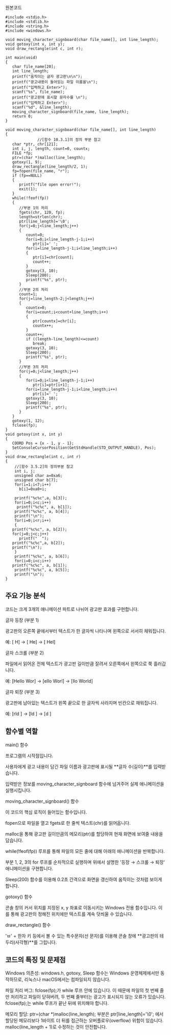 원본코드

```
#include <stdio.h>
#include <stdlib.h>
#include <string.h>
#include <windows.h>

void moving_character_signboard(char file_name[], int line_length);
void gotoxy(int x, int y);
void draw_rectangle(int c, int r);

int main(void)
{
   char file_name[20];
   int line_length;
   printf("움직이는 글자 광고판\n\n");
   printf("광고내용이 들어있는 파일 이름을\n");
   printf("입력하고 Enter>");
   scanf("%s", file_name);
   printf("광고판에 표시할 문자수를 \n");
   printf("입력하고 Enter>");
   scanf("%d", &line_length);
   moving_character_signboard(file_name, line_length);
   return 0;
}

void moving_character_signboard(char file_name[], int line_length)
{
              //[함수 10.3.1]의 정의 부분 참고
   char *ptr, chr[121];
   int i, j, length, count=0, countx;
   FILE *fp;
   ptr=(char *)malloc(line_length);
   gotoxy(1, 9);
   draw_rectangle(line_length/2, 1);
   fp=fopen(file_name, "r");
   if (fp==NULL)
   {
      printf("file open error!");
      exit(1);
   }
   while(!feof(fp))
   {
      //부분 1의 처리
      fgets(chr, 120, fp);
      length=strlen(chr);
      ptr[line_length]='\0';
      for(j=0;j<line_length;j++)          
      {
         count=0;
         for(i=0;i<line_length-j-1;i++)
            ptr[i]=' ';
         for(i=line_length-j-1;i<line_length;i++)
         {
            ptr[i]=chr[count];
            count++;
         }
         gotoxy(3, 10);
         Sleep(200);
         printf("%s", ptr);
      }
      //부분 2의 처리 
      count=1;
      for(j=line_length-2;j<length;j++)  
      {
         countx=0;      
         for(i=count;i<count+line_length;i++)
         {
            ptr[countx]=chr[i];
            countx++;
         }
         count++;
         if ((length-line_length)<=count)
            break;
         gotoxy(3, 10);
         Sleep(200);
         printf("%s", ptr);
      }
      //부분 3의 처리
      for(j=0;j<line_length;j++)      
      {
         for(i=0;i<line_length-j-1;i++)
            ptr[i]=ptr[i+1];
         for(i=line_length-j-1;i<line_length;i++)
            ptr[i]=' ';
         gotoxy(3, 10);
         Sleep(200);
         printf("%s", ptr);
      }
   }
   gotoxy(1, 12);
   fclose(fp);
}
void gotoxy(int x, int y)
{
   COORD Pos = {x - 1, y - 1};
   SetConsoleCursorPosition(GetStdHandle(STD_OUTPUT_HANDLE), Pos);
}
void draw_rectangle(int c, int r)
{
    //[함수 3.5.2]의 정의부분 참고
    int i, j;
    unsigned char a=0xa6;
    unsigned char b[7]; 
    for(i=1;i<7;i++)
      b[i]=0xa0+i;

    printf("%c%c",a, b[3]);
    for(i=0;i<c;i++)
     printf("%c%c", a, b[1]);
    printf("%c%c", a, b[4]);
    printf("\n");
    for(i=0;i<r;i++)
    {
   printf("%c%c", a, b[2]);
   for(j=0;j<c;j++)
      printf("  ");
   printf("%c%c",a, b[2]);
   printf("\n");
    }
    printf("%c%c", a, b[6]);
    for(i=0;i<c;i++)
   printf("%c%c", a, b[1]);
    printf("%c%c", a, b[5]);
    printf("\n");
}

```

## 주요 기능 분석
코드는 크게 3개의 애니메이션 파트로 나뉘어 광고판 효과를 구현합니다.

글자 등장 (부분 1)

광고판의 오른쪽 끝에서부터 텍스트가 한 글자씩 나타나며 왼쪽으로 서서히 채워집니다.

예: [ H] → [ He] → [ Hel]

글자 스크롤 (부분 2)

파일에서 읽어온 전체 텍스트가 광고판 길이만큼 잘려서 오른쪽에서 왼쪽으로 쭉 흘러갑니다.

예: [Hello Wor] → [ello Worl] → [llo World]

글자 퇴장 (부분 3)

광고판에 남아있는 텍스트가 왼쪽 끝으로 한 글자씩 사라지며 빈칸으로 채워집니다.

예: [rld ] → [ld ] → [d ]

## 함수별 역할
main() 함수

프로그램의 시작점입니다.

사용자에게 광고 내용이 담긴 파일 이름과 광고판에 표시될 **글자 수(길이)**를 입력받습니다.

입력받은 정보를 moving_character_signboard 함수에 넘겨주어 실제 애니메이션을 실행시킵니다.

moving_character_signboard() 함수

이 코드의 핵심 로직이 들어있는 함수입니다.

fopen으로 파일을 열고 fgets로 한 줄씩 텍스트(chr)를 읽어옵니다.

malloc을 통해 광고판 길이만큼의 메모리(ptr)를 할당하여 현재 화면에 보여줄 내용을 담습니다.

while(!feof(fp)) 루프를 통해 파일의 모든 줄에 대해 아래의 애니메이션을 반복합니다.

부분 1, 2, 3의 for 루프를 순차적으로 실행하며 위에서 설명한 '등장 → 스크롤 → 퇴장' 애니메이션을 구현합니다.

Sleep(200) 함수를 이용해 0.2초 간격으로 화면을 갱신하여 움직이는 것처럼 보이게 합니다.

gotoxy() 함수

콘솔 창의 커서 위치를 지정된 x, y 좌표로 이동시키는 Windows 전용 함수입니다. 이를 통해 광고판의 정해진 위치에만 텍스트를 계속 덧씌울 수 있습니다.

draw_rectangle() 함수

'ㅂ' + 한자 키 등에서 볼 수 있는 특수문자(선 문자)를 이용해 콘솔 창에 **광고판의 테두리(사각형)**를 그립니다.

## 코드의 특징 및 문제점
Windows 의존성: windows.h, gotoxy, Sleep 함수는 Windows 운영체제에서만 동작하므로, 리눅스나 macOS에서는 컴파일되지 않습니다.

파일 처리 버그: fclose(fp);가 while 루프 안에 있습니다. 이 때문에 파일의 첫 번째 줄만 처리하고 파일이 닫혀버려, 두 번째 줄부터는 광고가 표시되지 않는 오류가 있습니다. fclose(fp);는 while 루프가 끝난 뒤에 위치해야 합니다.

메모리 할당: ptr=(char *)malloc(line_length); 부분은 ptr[line_length]='\0'; 에서 할당된 메모리보다 1바이트 더 뒤를 접근하는 오버플로우(overflow) 위험이 있습니다. malloc(line_length + 1)로 수정하는 것이 안전합니다.

